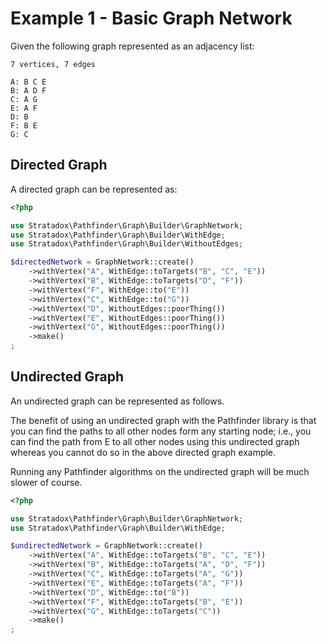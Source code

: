 # Example 1 - Basic Graph Network

Given the following graph represented as an adjacency list:

```
7 vertices, 7 edges

A: B C E
B: A D F
C: A G
E: A F
D: B
F: B E
G: C
```

## Directed Graph

A directed graph can be represented as:

```php
<?php

use Stratadox\Pathfinder\Graph\Builder\GraphNetwork;
use Stratadox\Pathfinder\Graph\Builder\WithEdge;
use Stratadox\Pathfinder\Graph\Builder\WithoutEdges;

$directedNetwork = GraphNetwork::create()
    ->withVertex("A", WithEdge::toTargets("B", "C", "E"))
    ->withVertex("B", WithEdge::toTargets("D", "F"))
    ->withVertex("F", WithEdge::to("E"))
    ->withVertex("C", WithEdge::to("G"))
    ->withVertex("D", WithoutEdges::poorThing())
    ->withVertex("E", WithoutEdges::poorThing())
    ->withVertex("G", WithoutEdges::poorThing())
    ->make()
;
```

## Undirected Graph

An undirected graph can be represented as follows. 

The benefit of using an undirected graph with the Pathfinder library is that you can find the paths to all other nodes form any starting node; i.e., you can find the path from E to all other nodes using this undirected graph whereas you cannot do so in the above directed graph example. 

Running any Pathfinder algorithms on the undirected graph will be much slower of course.

```php
<?php

use Stratadox\Pathfinder\Graph\Builder\GraphNetwork;
use Stratadox\Pathfinder\Graph\Builder\WithEdge;

$undirectedNetwork = GraphNetwork::create()
    ->withVertex("A", WithEdge::toTargets("B", "C", "E"))
    ->withVertex("B", WithEdge::toTargets("A", "D", "F"))
    ->withVertex("C", WithEdge::toTargets("A", "G"))
    ->withVertex("E", WithEdge::toTargets("A", "F"))
    ->withVertex("D", WithEdge::to("B"))
    ->withVertex("F", WithEdge::toTargets("B", "E"))
    ->withVertex("G", WithEdge::toTargets("C"))
    ->make()
;
```
